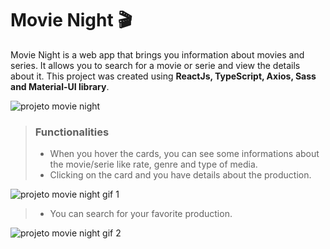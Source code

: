 # Movie Night 🎬

Movie Night is a web app that brings you information about movies and series. It allows you to search for a movie or serie and view the details about it. 
This project was created using **ReactJs, TypeScript, Axios, Sass and Material-UI library**.

![projeto movie night](https://i.imgur.com/VWz8PSY.png?1)

> ### Functionalities
> - When you hover the cards, you can see some informations about the movie/serie like rate, genre and type of media.
> - Clicking on the card and you have details about the production.

![projeto movie night gif 1](https://media.giphy.com/media/eJcYuix2EkM0d5YmIT/giphy.gif)

> - You can search for your favorite production.

![projeto movie night gif 2](https://media.giphy.com/media/iOYgmFUfcP2sFKqaRm/giphy.gif)

